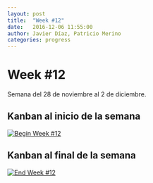 ```yaml
---
layout: post
title:  "Week #12"
date:   2016-12-06 11:55:00
author: Javier Díaz, Patricio Merino
categories: progress
---
```


# Week #12

Semana del 28 de noviembre al 2 de diciembre.

## Kanban al inicio de la semana
[![Begin Week #12]({{site.baseurl}}/assets/week-progress/w12-begin.jpg)]({{site.baseurl}}/assets/week-progress/w12-begin-hq.jpg)

## Kanban al final de la semana
[![End Week #12]({{site.baseurl}}/assets/week-progress/w12-end.jpg)]({{site.baseurl}}/assets/week-progress/w12-end-hq.jpg)